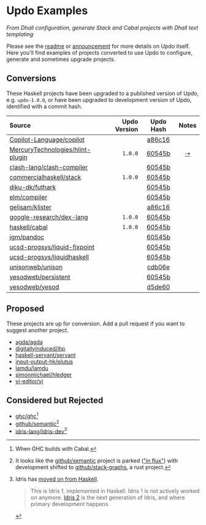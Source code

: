 # Updo Examples

_From Dhall configuration, generate Stack and Cabal projects with Dhall text templating_

Please see the [readme](https://github.com/cabalism/updo#readme) or
[announcement](https://blockscope.com/posts/2023-11-15-updo.html) for more
details on Updo itself. Here you'll find examples of projects converted to use
Updo to configure, generate and sometimes upgrade projects.

## Conversions

These Haskell projects have been upgraded to a published version of Updo, e.g.
`updo-1.0.0`, or have been upgraded to development version of Updo, identified
with a commit hash.

| Source | Updo Version | Updo Hash | Notes |
| :- | -:| :-: | :-: |
| [Copilot-Language/copilot](https://github.com/up-do/copilot) | | [a86c16](https://github.com/cabalism/updo/commit/a86c165687b2b5e8251265418a9c4181c6a651a0) | |
| [MercuryTechnologies/hlint-plugin](https://github.com/up-do/hlint-plugin) | `1.0.0` | [60545b](https://github.com/cabalism/updo/commit/60545b108b7a6a2f802ec7a161aa4b9eb7441baf) | [⇢](/hlint-plugin.md) |
| [clash-lang/clash-compiler](https://github.com/up-do/clash-compiler) | | [60545b](https://github.com/cabalism/updo/commit/60545b108b7a6a2f802ec7a161aa4b9eb7441baf) | |
| [commercialhaskell/stack](https://github.com/up-do/stack) | `1.0.0` | [60545b](https://github.com/cabalism/updo/commit/60545b108b7a6a2f802ec7a161aa4b9eb7441baf) | | 
| [diku-dk/futhark](https://github.com/up-do/futhark) | | [60545b](https://github.com/cabalism/updo/commit/60545b108b7a6a2f802ec7a161aa4b9eb7441baf) | |
| [elm/compiler](https://github.com/up-do/elm-compiler) | | [60545b](https://github.com/cabalism/updo/commit/60545b108b7a6a2f802ec7a161aa4b9eb7441baf) | |
| [gelisam/klister](https://github.com/gelisam/klister) | | [a86c16](https://github.com/up-do/klister/commit/118996d6ed534ba52fbf799333d48a490cdb46aa) | |
| [google-research/dex-lang](https://github.com/up-do/dex-lang) | `1.0.0` | [60545b](https://github.com/cabalism/updo/commit/60545b108b7a6a2f802ec7a161aa4b9eb7441baf) | | 
| [haskell/cabal](https://github.com/up-do/cabal) | `1.0.0` | [60545b](https://github.com/cabalism/updo/commit/60545b108b7a6a2f802ec7a161aa4b9eb7441baf) | | 
| [jgm/pandoc](https://github.com/up-do/pandoc) | | [60545b](https://github.com/cabalism/updo/commit/60545b108b7a6a2f802ec7a161aa4b9eb7441baf) | |
| [ucsd-progsys/liquid-fixpoint](https://github.com/up-do/liquid-fixpoint) | | [60545b](https://github.com/cabalism/updo/commit/60545b108b7a6a2f802ec7a161aa4b9eb7441baf) | |
| [ucsd-progsys/liquidhaskell](https://github.com/up-do/liquidhaskell) | | [60545b](https://github.com/cabalism/updo/commit/60545b108b7a6a2f802ec7a161aa4b9eb7441baf) | |
| [unisonweb/unison](https://github.com/up-do/unison/) | | [cdb06e](https://github.com/cabalism/updo/commit/cdb06ebebaf6b8739e900780bc317cec3cac2d24) | |
| [yesodweb/persistent](https://github.com/up-do/persistent) | | [60545b](https://github.com/cabalism/updo/commit/60545b108b7a6a2f802ec7a161aa4b9eb7441baf) | |
| [yesodweb/yesod](https://github.com/up-do/yesod) | | [d5de60](https://github.com/cabalism/updo/commit/d5de6070bed90c3c1a92d3a976998fcf847d77af) | |

## Proposed

These projects are up for conversion. Add a pull request if you want to suggest
another project.

* [agda/agda](https://github.com/agda/agda)
* [digitallyinduced/ihp](https://github.com/digitallyinduced/ihp)
* [haskell-servant/servant](https://github.com/haskell-servant/servant)
* [input-output-hk/plutus](https://github.com/input-output-hk/plutus)
* [lamdu/lamdu](https://github.com/lamdu/lamdu)
* [simonmichael/hledger](https://github.com/simonmichael/hledger)
* [yi-editor/yi](https://github.com/yi-editor/yi)

## Considered but Rejected

* [ghc/ghc](https://github.com/ghc/ghc)[^1]
* [github/semantic](https://github.com/github/semantic)[^2]
* [idris-lang/Idris-dev](https://github.com/idris-lang/Idris-dev)[^3]

[^1]: When GHC builds with Cabal.
[^2]: It looks like the [github/semantic]() project is parked (["in
      flux"](https://github.com/github/semantic/issues/698#issuecomment-1503955816))
      with development shifted to
      [github/stack-graphs](https://github.com/github/stack-graphs), a rust
      project.
[^3]: Idris has [moved on from Haskell](https://github.com/idris-lang/Idris-dev/tree/master#status).
      > This is Idris 1, implemented in Haskell. Idris 1 is not actively
      > worked on anymore.
      > [Idris 2](https://github.com/idris-lang/Idris2) is the next generation
      > of Idris, and where primary development happens.
